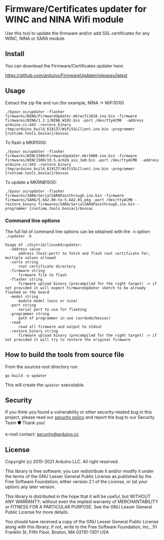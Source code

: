 # Firmware/Certificates updater for WINC and NINA Wifi module

Use this tool to update the firmware and/or add SSL certificates for any WINC, NINA or SARA module.

## Install

You can download the Firmware/Certificates updater here:

https://github.com/arduino/FirmwareUpdater/releases/latest

## Usage

Extract the zip file and run (for example, NINA -> WiFi1010)

```
./$your_os/updater -flasher firmwares/NINA/FirmwareUpdater.mkrwifi1010.ino.bin -firmware firmwares/NINA/1.2.1/NINA_W102.bin -port /dev/ttyACM0  -address arduino.cc:443 -restore_binary /tmp/arduino_build_619137/WiFiSSLClient.ino.bin -programmer {runtime.tools.bossac}/bossac
```

To flash a MKR1000:

```
./$your_os/updater -flasher firmwares/WINC1500/FirmwareUpdater.mkr1000.ino.bin -firmware firmwares/WINC1500/19.5.4/m2m_aio_3a0.bin -port /dev/ttyACM0  -address arduino.cc:443 -restore_binary /tmp/arduino_build_619137/WiFiSSLClient.ino.bin -programmer {runtime.tools.bossac}/bossac
```

To update a MKRNB1500:

```
./$your_os/updater -flasher firmwares/SARA/SerialSARAPassthrough.ino.bin -firmware firmwares/SARA/5.6A2.00-to-5.6A2.01.pkg -port /dev/ttyACM0 -restore_binary firmwares/SARA/SerialSARAPassthrough.ino.bin -programmer {runtime.tools.bossac}/bossac
```

### Command line options

The full list of command line options can be obtained with the `-h` option: `./updater -h`

```
Usage of ./distrib/linux64/updater:
  -address value
      address (host:port) to fetch and flash root certificate for, multiple values allowed
  -certs string
      root certificate directory
  -firmware string
      firmware file to flash
  -flasher string
      firmware upload binary (precompiled for the right target) -> if not provided it will expect FirmwareUpdater sketch to be already flashed on the board
  -model string
      module model (winc or nina)
  -port string
      serial port to use for flashing
  -programmer string
      path of programmer in use (avrdude/bossac)
  -read
      read all firmware and output to stdout
  -restore_binary string
      firmware upload binary (precompiled for the right target) -> if not provided it will try to restore the original firmware
```

## How to build the tools from source file

From the sources root directory run:

```
go build -o updater
```

This will create the `updater` executable.

## Security

If you think you found a vulnerability or other security-related bug in this project, please read our [security
policy][security-policy] and report the bug to our Security Team 🛡️ Thank you!

e-mail contact: security@arduino.cc

## License

Copyright (c) 2015-2021 Arduino LLC. All right reserved.

This library is free software; you can redistribute it and/or modify it under the terms of the GNU Lesser General Public
License as published by the Free Software Foundation; either version 2.1 of the License, or (at your option) any later
version.

This library is distributed in the hope that it will be useful, but WITHOUT ANY WARRANTY; without even the implied
warranty of MERCHANTABILITY or FITNESS FOR A PARTICULAR PURPOSE. See the GNU Lesser General Public License for more
details.

You should have received a copy of the GNU Lesser General Public License along with this library; if not, write to the
Free Software Foundation, Inc., 51 Franklin St, Fifth Floor, Boston, MA 02110-1301 USA

[security-policy]: https://github.com/arduino/FirmwareUpdater/security/policy
